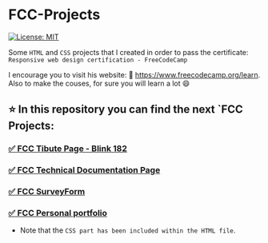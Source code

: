 # FCC-Projects

[![License: MIT](https://img.shields.io/badge/License-MIT-yellow.svg)](https://opensource.org/licenses/MIT)

Some `HTML` and `CSS` projects that I created in order to pass the certificate: `Responsive web design certification - FreeCodeCamp`

I encourage you to visit his website:  :link: https://www.freecodecamp.org/learn. Also to make the couses, for sure you will learn a lot  :smile:

##  :star: In this repository you can find the next `FCC Projects:

### [:white_check_mark: FCC Tibute Page - Blink 182](https://github.com/lajobu/FCC-Projects/blob/master/FCC%20Tibute%20Page.html)

### [:white_check_mark: FCC Technical Documentation Page](https://github.com/lajobu/FCC-Projects/blob/master/FCC%20Technical%20Documentation%20Page.html)

### [:white_check_mark: FCC SurveyForm](https://github.com/lajobu/FCC-Projects/blob/master/FCC%20SurveyForm.html)

### [:white_check_mark: FCC Personal portfolio](https://github.com/lajobu/FCC-Projects/blob/master/FCC%20Personal%20portfolio.html)

* Note that the `CSS part has been included within the HTML file`.
